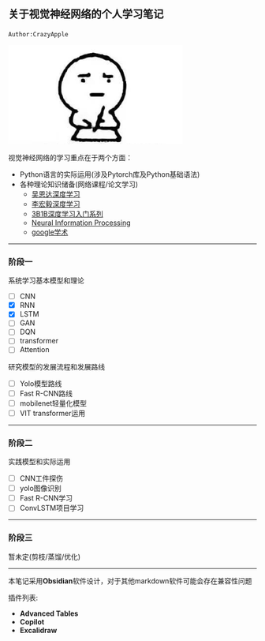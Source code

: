 ## 关于视觉神经网络的个人学习笔记
`Author:CrazyApple`

![pic1](data/pic1.jpg)

视觉神经网络的学习重点在于两个方面：
* Python语言的实际运用(涉及Pytorch库及Python基础语法)
* 各种理论知识储备(网络课程/论文学习)
	* [吴恩达深度学习](https://www.bilibili.com/video/BV1gb411j7Bs/?vd_source=0b4bcbffc670d0a15a1b455a60a6b8de)
	* [李宏毅深度学习](https://www.bilibili.com/video/BV1zbksYEE5c/?spm_id_from=333.1007.top_right_bar_window_default_collection.content.click&vd_source=0b4bcbffc670d0a15a1b455a60a6b8de)
	* [3B1B深度学习入门系列](https://space.bilibili.com/88461692/lists/1528929?type=series)
	* [Neural Information Processing](https://papers.nips.cc/)
	* [google学术](https://scholar.google.com.hk/)

---
### 阶段一
系统学习基本模型和理论
- [ ] CNN
- [x] RNN
- [x] LSTM
- [ ] GAN
- [ ] DQN
- [ ] transformer
- [ ] Attention

研究模型的发展流程和发展路线
- [ ] Yolo模型路线
- [ ] Fast R-CNN路线
- [ ] mobilenet轻量化模型
- [ ] VIT transformer运用

---
### 阶段二
实践模型和实际运用
- [ ] CNN工件探伤
- [ ] yolo图像识别
- [ ] Fast R-CNN学习
- [ ] ConvLSTM项目学习

---
### 阶段三
暂未定(剪枝/蒸馏/优化)

---
本笔记采用**Obsidian**软件设计，对于其他markdown软件可能会存在兼容性问题

插件列表:
* **Advanced Tables**
* **Copilot**
* **Excalidraw**